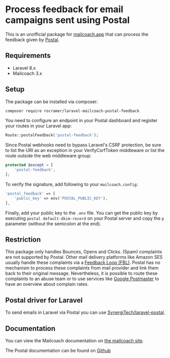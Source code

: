 # Process feedback for email campaigns sent using Postal

This is an unofficial package for [mailcoach.app](https://mailcoach.app/) that can process the feedback given by [Postal](https://github.com/postalhq/postal).

## Requirements

* Laravel 8.x
* Mailcoach 3.x

## Setup

The package can be installed via composer:

```bash
composer require rocramer/laravel-mailcoach-postal-feedback
```
You need to configure an endpoint in your Postal dashboard and register your routes in your Laravel app:

```php
Route::postalFeedback('postal-feedback');
```

Since Postal webhooks need to bypass Laravel's CSRF protection, be sure to list the URI as an exception in your VerifyCsrfToken middleware or list the route outside the web middleware group:

```php
protected $except = [
    'postal-feedback',
];
```
To verify the signature, add following to your `mailcoach.config`:

```php
'postal_feedback' => [
    'public_key' => env('POSTAL_PUBLIC_KEY'),
],
```
Finally, add your public key to the `.env` file.  You can get the public key by executing `postal default-dkim-record` on your Postal server and copy the `p` parameter (without the semicolon at the end).

## Restriction

This package only handles Bounces, Opens and Clicks. (Spam) complaints are not supported by Postal. Other mail delivery platforms like Amazon SES usually handle these complaints via a [Feedback Loop (FBL)](https://support.google.com/mail/answer/6254652?hl=en). Postal has no mechanism to process these complaints from mail provider and link them back to their original message. Nevertheless, it is possible to route these complaints to an abuse team or to use services like [Google Postmaster](https://www.google.com/url?sa=t&rct=j&q=&esrc=s&source=web&cd=&cad=rja&uact=8&ved=2ahUKEwi-77anwZ_sAhXhzoUKHWjFC1UQFjAAegQIAhAC&url=https%3A%2F%2Fwww.gmail.com%2Fpostmaster%2F&usg=AOvVaw1BGfC42LJItAWxj8MhLBHe) to have an overview about complain rates.

## Postal driver for Laravel

To send emails in Laravel via Postal you can use [SynergiTech/laravel-postal](https://github.com/SynergiTech/laravel-postal).

## Documentation

You can view the Mailcoach documentation on [the mailcoach site](https://mailcoach.app).

The Postal documentation can be found on [Github](https://github.com/postalhq/postal/wiki)
